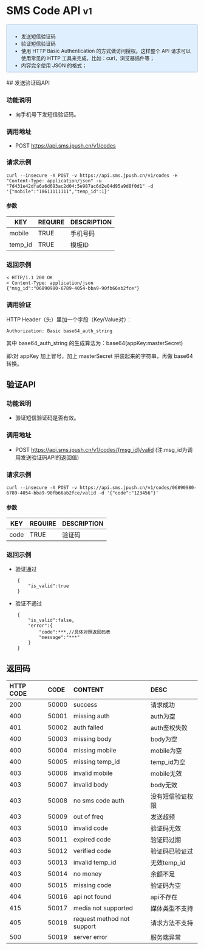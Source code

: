 # SMS Code API <small>v1</small>
<div style="font-size:13px;background: #E0EFFE;border: 1px solid #ACBFD7;border-radius: 3px;padding: 8px 16px;">
<ul style="margin-bottom: 0;">
<li>发送短信验证码</li>
<li>验证短信验证码</li>
<li>使用 HTTP Basic Authentication 的方式做访问授权。这样整个 API 请求可以使用常见的 HTTP 工具来完成，比如：curl，浏览器插件等；</li>
<li>内容完全使用 JSON 的格式；</li>
</ul>
</div>
</br>
## 发送验证码API


### 功能说明

- 向手机号下发短信验证码。

### 调用地址

- POST https://api.sms.jpush.cn/v1/codes

### 请求示例

```
curl --insecure -X POST -v https://api.sms.jpush.cn/v1/codes -H "Content-Type: application/json" -u "7d431e42dfa6a6d693ac2d04:5e987ac6d2e04d95a9d8f0d1" -d '{"mobile":"18611111111","temp_id":1}'

```

#### 参数

|KEY|REQUIRE|DESCRIPTION|
|----|----|----|
|mobile|TRUE|手机号码|
|temp_id|TRUE|模板ID|

### 返回示例

```
< HTTP/1.1 200 OK
< Content-Type: application/json
{"msg_id":"06890980-6789-4054-bba9-90fb66ab2fce"}

```

### 调用验证

HTTP Header（头）里加一个字段（Key/Value对）：

```
Authorization: Basic base64_auth_string
```

其中 base64_auth_string 的生成算法为：base64(appKey:masterSecret)


即:对 appKey 加上冒号，加上 masterSecret 拼装起来的字符串，再做 base64 转换。

## 验证API

### 功能说明

- 验证短信验证码是否有效。

### 调用地址

- POST https://api.sms.jpush.cn/v1/codes/{msg_id}/valid
(注:msg_id为调用发送验证码API的返回值)

### 请求示例

```
curl --insecure -X POST -v https://api.sms.jpush.cn/v1/codes/06890980-6789-4054-bba9-90fb66ab2fce/valid -d '{"code":"123456"}'

```

#### 参数

|KEY|REQUIRE|DESCRIPTION|
|----|----|----|
|code|TRUE|验证码|

### 返回示例

- 验证通过

```
    {
        "is_valid":true
    }

```
    
- 验证不通过

```
    {
        "is_valid":false,
        "error":{
            "code":***,//具体对照返回码表
            "message":"***"
        }
    }
```

## 返回码

|HTTP CODE| CODE| CONTENT  | DESC|
|:--- |:--- |:--- |:----
|200|50000|success|请求成功
|400|50001|missing auth|auth为空
|401|50002|auth failed|auth鉴权失败
|400|50003|missing body|body为空
|400|50004|missing mobile|mobile为空
|400|50005|missing  temp_id|temp_id为空
|403|50006|invalid mobile|mobile无效
|403|50007|invalid body|body无效
|403|50008|no sms code auth|没有短信验证权限
|403|50009|out of freq|发送超频
|403|50010|invalid code|验证码无效
|403|50011|expired code|验证码过期
|403|50012|verified code|验证码已验证过
|403|50013|invalid temp_id|无效temp_id
|403|50014|no money|余额不足
|400|50015|missing code|验证码为空
|404|50016|api not found|api不存在
|415|50017|media not supported|媒体类型不支持
|405|50018|request method not support|请求方法不支持
|500|50019|server error|服务端异常|

